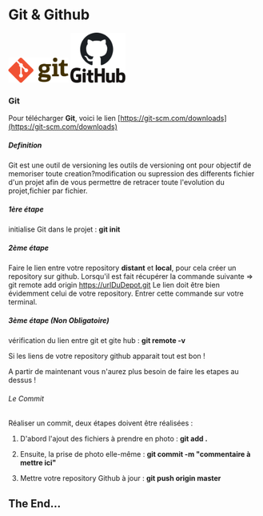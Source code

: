 
# Git & Github

<img src="images/Gitlogo.png" height="50">               <img src="images/github-logo.png" height="100">

### Git

Pour télécharger **Git**, voici le lien [https://git-scm.com/downloads](https://git-scm.com/downloads)








##### Definition 

Git est une outil de versioning les outils de versioning ont pour objectif de memoriser toute creation?modification ou supression des differents fichier d'un projet afin de vous permettre de retracer toute l'evolution du projet,fichier par fichier.

##### 1ère étape

initialise Git dans le projet : **git init**

##### 2ème étape

Faire le lien entre votre repository **distant** et **local**, pour cela créer un repository sur github. Lorsqu'il est fait
récupérer la commande suivante => git remote add origin https://urlDuDepot.git Le lien doit être bien
évidemment celui de votre repository. Entrer cette commande sur votre terminal.

##### 3ème étape (Non Obligatoire)

vérification du lien entre git et gite hub : **git remote -v**

Si les liens de votre repository github apparait tout est bon !

A partir de maintenant vous n'aurez plus besoin de faire les etapes au dessus !

###### Le Commit

Réaliser un commit, deux étapes doivent être réalisées :

1. D'abord l'ajout des fichiers à prendre en photo : **git add .**

2. Ensuite, la prise de photo elle-même : **git commit -m "commentaire à mettre ici"**

3. Mettre votre repository Github à jour : **git push origin master**

## The End...